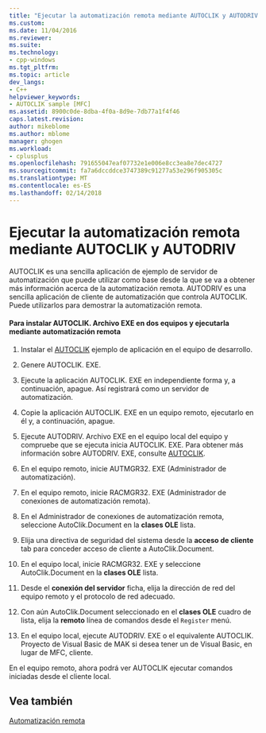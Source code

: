 ```yaml
---
title: "Ejecutar la automatización remota mediante AUTOCLIK y AUTODRIV | Documentos de Microsoft"
ms.custom: 
ms.date: 11/04/2016
ms.reviewer: 
ms.suite: 
ms.technology:
- cpp-windows
ms.tgt_pltfrm: 
ms.topic: article
dev_langs:
- C++
helpviewer_keywords:
- AUTOCLIK sample [MFC]
ms.assetid: 8900c0de-8dba-4f0a-8d9e-7db77a1f4f46
caps.latest.revision: 
author: mikeblome
ms.author: mblome
manager: ghogen
ms.workload:
- cplusplus
ms.openlocfilehash: 791655047eaf07732e1e006e8cc3ea8e7dec4727
ms.sourcegitcommit: fa7a6dccddce3747389c91277a53e296f905305c
ms.translationtype: MT
ms.contentlocale: es-ES
ms.lasthandoff: 02/14/2018
---
```

# <a name="running-remote-automation-using-autoclik-and-autodriv"></a>Ejecutar la automatización remota mediante AUTOCLIK y AUTODRIV
AUTOCLIK es una sencilla aplicación de ejemplo de servidor de automatización que puede utilizar como base desde la que se va a obtener más información acerca de la automatización remota. AUTODRIV es una sencilla aplicación de cliente de automatización que controla AUTOCLIK. Puede utilizarlos para demostrar la automatización remota.  
  
#### <a name="to-install-autoclikexe-on-two-machines-and-drive-it-using-remote-automation"></a>Para instalar AUTOCLIK. Archivo EXE en dos equipos y ejecutarla mediante automatización remota  
  
1.  Instalar el [AUTOCLIK](../visual-cpp-samples.md) ejemplo de aplicación en el equipo de desarrollo.  
  
2.  Genere AUTOCLIK. EXE.  
  
3.  Ejecute la aplicación AUTOCLIK. EXE en independiente forma y, a continuación, apague. Así registrará como un servidor de automatización.  
  
4.  Copie la aplicación AUTOCLIK. EXE en un equipo remoto, ejecutarlo en él y, a continuación, apague.  
  
5.  Ejecute AUTODRIV. Archivo EXE en el equipo local del equipo y compruebe que se ejecuta inicia AUTOCLIK. EXE. Para obtener más información sobre AUTODRIV. EXE, consulte [AUTOCLIK](../visual-cpp-samples.md).  
  
6.  En el equipo remoto, inicie AUTMGR32. EXE (Administrador de automatización).  
  
7.  En el equipo remoto, inicie RACMGR32. EXE (Administrador de conexiones de automatización remota).  
  
8.  En el Administrador de conexiones de automatización remota, seleccione AutoClik.Document en la **clases OLE** lista.  
  
9. Elija una directiva de seguridad del sistema desde la **acceso de cliente** tab para conceder acceso de cliente a AutoClik.Document.  
  
10. En el equipo local, inicie RACMGR32. EXE y seleccione AutoClik.Document en la **clases OLE** lista.  
  
11. Desde el **conexión del servidor** ficha, elija la dirección de red del equipo remoto y el protocolo de red adecuado.  
  
12. Con aún AutoClik.Document seleccionado en el **clases OLE** cuadro de lista, elija la **remoto** línea de comandos desde el `Register` menú.  
  
13. En el equipo local, ejecute AUTODRIV. EXE o el equivalente AUTOCLIK. Proyecto de Visual Basic de MAK si desea tener un de Visual Basic, en lugar de MFC, cliente.  
  
 En el equipo remoto, ahora podrá ver AUTOCLIK ejecutar comandos iniciadas desde el cliente local.  
  
## <a name="see-also"></a>Vea también  
 [Automatización remota](../mfc/remote-automation.md)

